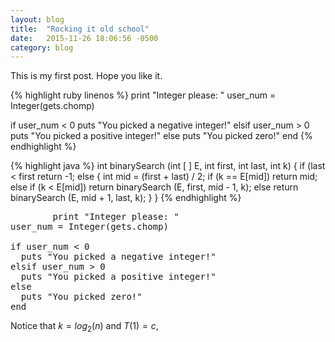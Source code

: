 ```yaml
---
layout: blog
title:  "Rocking it old school"
date:   2015-11-26 18:06:56 -0500
category: blog
---
```

This is my first post. Hope you like it.

{% highlight ruby linenos %}
	print "Integer please: "
user_num = Integer(gets.chomp)

if user_num < 0
  puts "You picked a negative integer!"
elsif user_num > 0
  puts "You picked a positive integer!"
else
  puts "You picked zero!"
end
{% endhighlight %}


{% highlight java %}
int binarySearch (int [ ] E, int first, int last, int k)
    {
    	if (last < first
    		return -1;
    	else {
    		int mid = (first + last) / 2;
    		if (k == E[mid]) return mid;
    		else if (k < E[mid])
    			return binarySearch (E, first, mid - 1, k);
    		else
    			return binarySearch (E, mid + 1, last, k);
    	}
    }
{% endhighlight %}


<?prettify?>
<pre class="prettyprint linenums ">
        print "Integer please: "
user_num = Integer(gets.chomp)

if user_num < 0
  puts "You picked a negative integer!"
elsif user_num > 0
  puts "You picked a positive integer!"
else
  puts "You picked zero!"
end
</pre>


Notice that $k=log_2(n)$ and $T(1)=c$,
